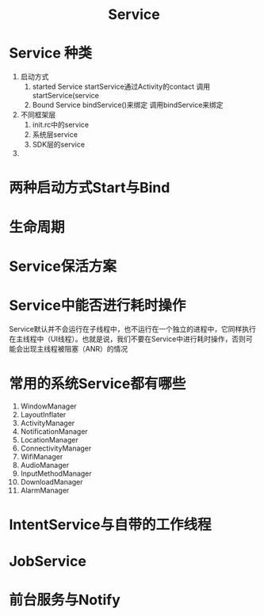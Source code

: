 <h1 align = "center"> Service </好h1>


# Service 种类

1. 启动方式
	1. started Service  startService通过Activity的contact 调用startService(service
	1. Bound Service   bindService()来绑定 调用bindService来绑定
2. 不同框架层
	1. init.rc中的service
	1. 系统层service
	1. SDK层的service 
3. 

# 两种启动方式Start与Bind

# 生命周期

# Service保活方案

# Service中能否进行耗时操作

Service默认并不会运行在子线程中，也不运行在一个独立的进程中，它同样执行在主线程中（UI线程）。也就是说，我们不要在Service中进行耗时操作，否则可能会出现主线程被阻塞（ANR）的情况

# 常用的系统Service都有哪些

1. WindowManager
2. LayoutInflater
3. ActivityManager
4. NotificationManager
5. LocationManager
6. ConnectivityManager
7. WifiManager
8. AudioManager
9. InputMethodManager
10. DownloadManager
11. AlarmManager

# IntentService与自带的工作线程

# JobService

# 前台服务与Notify